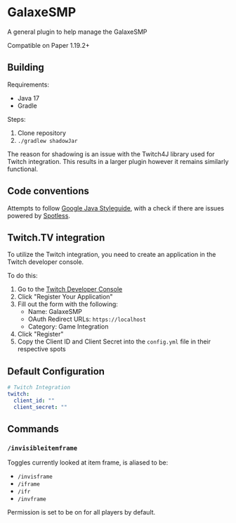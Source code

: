 # GalaxeSMP

A general plugin to help manage the GalaxeSMP

Compatible on Paper 1.19.2+

## Building

Requirements:

- Java 17
- Gradle

Steps:

1. Clone repository
2. `./gradlew shadowJar`

The reason for shadowing is an issue with the Twitch4J library used for Twitch integration. This results in a larger plugin however it remains similarly functional.

## Code conventions

Attempts to follow [Google Java Styleguide](https://google.github.io/styleguide/javaguide.html), with a check if there are issues powered by [Spotless](https://github.com/diffplug/spotless).

## Twitch.TV integration

To utilize the Twitch integration, you need to create an application in the Twitch developer console.

To do this:
1. Go to the [Twitch Developer Console](https://dev.twitch.tv/console/apps)
2. Click "Register Your Application"
3. Fill out the form with the following:
    - Name: GalaxeSMP
    - OAuth Redirect URLs: `https://localhost`
    - Category: Game Integration
4. Click "Register"
5. Copy the Client ID and Client Secret into the `config.yml` file in their respective spots

## Default Configuration

```yaml
# Twitch Integration
twitch:
  client_id: ""
  client_secret: ""
```

## Commands

### `/invisibleitemframe`

Toggles currently looked at item frame, is aliased to be:

* `/invisframe`
* `/iframe`
* `/ifr`
* `/invframe`

Permission is set to be on for all players by default.
